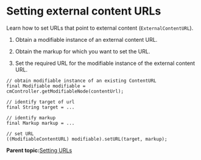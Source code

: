# Setting external content URLs

Learn how to set URLs that point to external content \(`ExternalContentURL`\).

1.  Obtain a modifiable instance of an external content URL.

2.  Obtain the markup for which you want to set the URL.

3.  Set the required URL for the modifiable instance of the external content URL.


```
// obtain modifiable instance of an existing ContentURL
final Modifiable modifiable = cmController.getModifiableNode(contentUrl);

// identify target of url
final String target = ...

// identify markup
final Markup markup = ...

// set URL
((ModifiableContentURL) modifiable).setURL(target, markup);
```

**Parent topic:**[Setting URLs](../dev/ctrlrapit_set_url.md)

